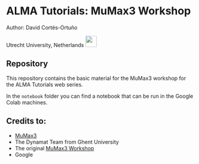 # ALMA Tutorials: MuMax3 Workshop

Author: David Cortés-Ortuño

Utrecht University, Netherlands <img src="https://upload.wikimedia.org/wikipedia/en/thumb/2/26/Utrecht_University_logo.svg/1280px-Utrecht_University_logo.svg.png" height=30 width=30 style="display: inline-block;">

## Repository

This repository contains the basic material for the MuMax3 workshop for the
ALMA Tutorials web series. 

In the `notebook` folder you can find a notebook that can be run in the Google
Colab machines.

## Credits to: 

- [MuMax3](https://mumax.github.io/) 
- The Dynamat Team from Ghent University 
- The original [MuMax3 Workshop](https://mumax.ugent.be/mumax3-workshop/)
- Google 
